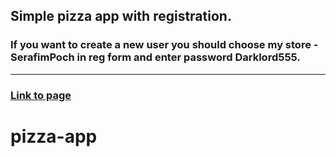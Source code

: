 ## Simple pizza app with registration.
### If you want to create a new user you should choose my store - SerafimPoch in reg form and enter password Darklord555.
---
### [Link to page](https://serafimpoch.github.io/pizza-app/)
# pizza-app
